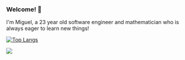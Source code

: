 ### Welcome! 👋

I'm Miguel, a 23 year old software engineer and mathematician who is always eager to learn new things!

[![Top Langs](https://github-readme-stats.vercel.app/api/top-langs/?username=Migueldar&langs_count=7&layout=compact&theme=radical)](https://github.com/anuraghazra/github-readme-stats)

![](https://komarev.com/ghpvc/?username=migueldar&color=green)

